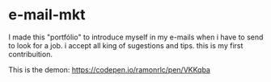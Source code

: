 # e-mail-mkt
I made this "portfólio" to introduce myself in my e-mails when i have to send to look for a job.
i accept all king of sugestions and tips.
this is my first contribuition.

This is the demon:
https://codepen.io/ramonrlc/pen/VKKqba
